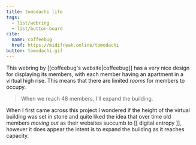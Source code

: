 ```yaml
---
title: tomodachi life
tags:
  - list/webring
  - list/button-board
cite:
  name: coffeebug
  href: https://midifreak.online/tomodachi
button: tomodachi.gif
---
```


This webring by [[coffeebug's website|coffeebug]] has a very nice design for displaying its members, with each member having an apartment in a virtual high rise. This means that there are limited _rooms_ for members to occupy. 

> When we reach 48 members, I'll expand the building.

When I first came across this project I wondered if the height of the virtual building was set in stone and quite liked the idea that over time old members _moving out_ as their websites succumb to [[ digital entropy ]], however it does appear the intent is to expand the building as it reaches capacity.
